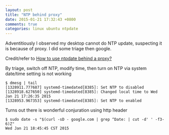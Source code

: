 ```yaml
---
layout: post
title: "NTP behind proxy"
date: 2015-01-21 17:32:43 +0800
comments: true
categories: linux ubuntu ntpdate
---
```


Adventitiously I observed my desktop cannot do NTP update, suspecting
it is because of proxy. I did some triage then google.

Credit/refer to 
[How to use ntpdate behind a proxy?](http://superuser.com/questions/307158/how-to-use-ntpdate-behind-a-proxy)

<!--more-->

By triage, switch off NTP, modify time, then turn on NTP via system date/time setting is not working 

    $ dmesg | tail 
    [1328911.777687] systemd-timedated[8385]: Set NTP to disabled
    [1328918.627650] systemd-timedated[8385]: Changed local time to Wed Jan 21 17:26:35 2015
    [1328953.967353] systemd-timedated[8385]: Set NTP to enabled

Turns out there is wonderful conjuration using http header

    $ sudo date -s "$(curl -sD - google.com | grep ^Date: | cut -d' ' -f3-6)Z"
    Wed Jan 21 18:45:45 CST 2015

